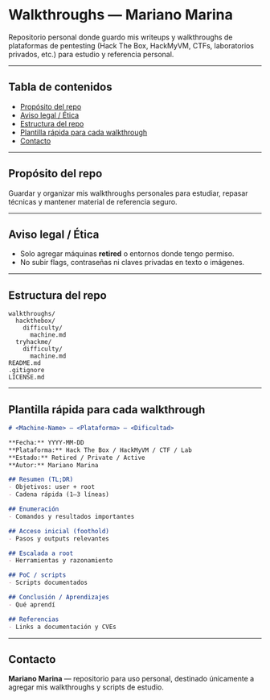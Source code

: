 # Walkthroughs — Mariano Marina

Repositorio personal donde guardo mis writeups y walkthroughs de plataformas de pentesting (Hack The Box, HackMyVM, CTFs, laboratorios privados, etc.) para estudio y referencia personal.

---

## Tabla de contenidos

* [Propósito del repo](#propósito-del-repo)
* [Aviso legal / Ética](#aviso-legal--ética)
* [Estructura del repo](#estructura-del-repo)
* [Plantilla rápida para cada walkthrough](#plantilla-rápida-para-cada-walkthrough)
* [Contacto](#contacto)

---

## Propósito del repo

Guardar y organizar mis walkthroughs personales para estudiar, repasar técnicas y mantener material de referencia seguro.

---

## Aviso legal / Ética

* Solo agregar máquinas **retired** o entornos donde tengo permiso.
* No subir flags, contraseñas ni claves privadas en texto o imágenes.

---

## Estructura del repo

```
walkthroughs/
  hackthebox/
    difficulty/
      machine.md
  tryhackme/
    difficulty/
      machine.md
README.md
.gitignore
LICENSE.md
```

---

## Plantilla rápida para cada walkthrough

```markdown
# <Machine-Name> — <Plataforma> — <Dificultad>

**Fecha:** YYYY-MM-DD  
**Plataforma:** Hack The Box / HackMyVM / CTF / Lab  
**Estado:** Retired / Private / Active  
**Autor:** Mariano Marina

## Resumen (TL;DR)
- Objetivos: user + root
- Cadena rápida (1–3 líneas)

## Enumeración
- Comandos y resultados importantes

## Acceso inicial (foothold)
- Pasos y outputs relevantes

## Escalada a root
- Herramientas y razonamiento

## PoC / scripts
- Scripts documentados

## Conclusión / Aprendizajes
- Qué aprendí

## Referencias
- Links a documentación y CVEs
```

---

## Contacto

**Mariano Marina** — repositorio para uso personal, destinado únicamente a agregar mis walkthroughs y scripts de estudio.
